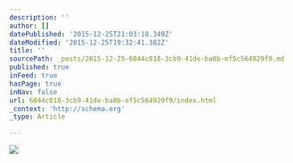 ```yaml
---
description: ''
author: []
datePublished: '2015-12-25T21:03:18.349Z'
dateModified: '2015-12-25T19:32:41.382Z'
title: ''
sourcePath: _posts/2015-12-25-6044c018-3cb9-41de-ba8b-ef5c564929f9.md
published: true
inFeed: true
hasPage: true
inNav: false
url: 6044c018-3cb9-41de-ba8b-ef5c564929f9/index.html
_context: 'http://schema.org'
_type: Article

---
```

![](https://the-grid-user-content.s3-us-west-2.amazonaws.com/d789bceb-2609-437d-9a26-d88bf78cd583.png)